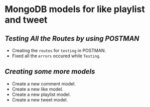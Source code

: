 # MongoDB models for like playlist and tweet

## *Testing All the Routes by using POSTMAN*
- Creating the `routes` for `testing` in POSTMAN.
- Fixed all the `errors` occured while `Testing`.

## *Creating some more models*
- Create a new comment model.
- Create a new like model.
- Create a new playlist model.
- Create a new tweet model.
